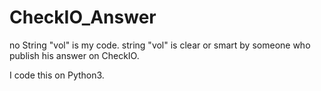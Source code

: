 # CheckIO_Answer
no String "vol" is my code.
string "vol" is clear or smart by someone who publish his answer on CheckIO.

I code this on Python3.